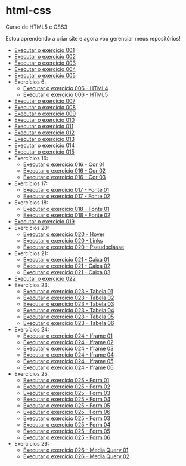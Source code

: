 # html-css
 Curso de HTML5 e CSS3

 Estou aprendendo a criar site e agora vou gerenciar meus repositórios!

 <ul>
  <li> <a href="https://grmonteiroh.github.io/html-css/exercicios/ex001/index.html" target="_blank">Executar o exercício 001 </a> </li>
  <li> <a href="https://grmonteiroh.github.io/html-css/exercicios/ex002/index.html" target="_blank">Executar o exercício 002 </a> </li>
  <li> <a href="https://grmonteiroh.github.io/html-css/exercicios/ex003/index.html" target="_blank">Executar o exercício 003 </a> </li>
  <li> <a href="https://grmonteiroh.github.io/html-css/exercicios/ex004/index.html" target="_blank">Executar o exercício 004 </a> </li>
  <li> <a href="https://grmonteiroh.github.io/html-css/exercicios/ex005/index.html" target="_blank">Executar o exercício 005 </a> </li>
  <li> Exercícios 6:
   <ul>
    <li> <a href="https://grmonteiroh.github.io/html-css/exercicios/ex006/html4.html" target="_blank">Executar o exercício 006 - HTML4</a> </li>
    <li> <a href="https://grmonteiroh.github.io/html-css/exercicios/ex006/html5.html" target="_blank">Executar o exercício 006 - HTML5</a> </li>
   </ul>
  </li>
  <li> <a href="https://grmonteiroh.github.io/html-css/exercicios/ex007/index.html" target="_blank">Executar o exercício 007 </a> </li>
  <li> <a href="https://grmonteiroh.github.io/html-css/exercicios/ex008/index.html" target="_blank">Executar o exercício 008 </a> </li>
  <li> <a href="https://grmonteiroh.github.io/html-css/exercicios/ex009/index.html" target="_blank">Executar o exercício 009 </a> </li>
  <li> <a href="https://grmonteiroh.github.io/html-css/exercicios/ex010/index.html" target="_blank">Executar o exercício 010 </a> </li>
  <li> <a href="https://grmonteiroh.github.io/html-css/exercicios/ex011/index.html" target="_blank">Executar o exercício 011 </a> </li>
  <li> <a href="https://grmonteiroh.github.io/html-css/exercicios/ex012/index.html" target="_blank">Executar o exercício 012 </a> </li>
  <li> <a href="https://grmonteiroh.github.io/html-css/exercicios/ex013/index.html" target="_blank">Executar o exercício 013 </a> </li>
  <li> <a href="https://grmonteiroh.github.io/html-css/exercicios/ex014/index.html" target="_blank">Executar o exercício 014 </a> </li>
  <li> <a href="https://grmonteiroh.github.io/html-css/exercicios/ex015/index.html" target="_blank">Executar o exercício 015 </a> </li>
  <li> Exercícios 16:
   <ul>
    <li> <a href="https://grmonteiroh.github.io/html-css/exercicios/ex016/cor01.html" target="_blank">Executar o exercício 016 - Cor 01</a> </li>
    <li> <a href="https://grmonteiroh.github.io/html-css/exercicios/ex016/cor02.html" target="_blank">Executar o exercício 016 - Cor 02</a> </li>
    <li> <a href="https://grmonteiroh.github.io/html-css/exercicios/ex016/cor03.html" target="_blank">Executar o exercício 016 - Cor 03</a> </li>
   </ul>
  <li> Exercícios 17:
   <ul>
    <li> <a href="https://grmonteiroh.github.io/html-css/exercicios/ex017/fonte01.html" target="_blank">Executar o exercício 017 - Fonte 01</a> </li>
    <li> <a href="https://grmonteiroh.github.io/html-css/exercicios/ex017/fonte02.html" target="_blank">Executar o exercício 017 - Fonte 02</a> </li>
   </ul>
  </li>
  <li> Exercícios 18:
   <ul>
    <li> <a href="https://grmonteiroh.github.io/html-css/exercicios/ex018/fonte01.html" target="_blank">Executar o exercício 018 - Fonte 01</a> </li>
    <li> <a href="https://grmonteiroh.github.io/html-css/exercicios/ex018/fonte02.html" target="_blank">Executar o exercício 018 - Fonte 02</a> </li>
   </ul>
  </li>   
  <li> <a href="https://grmonteiroh.github.io/html-css/exercicios/ex019/seletor01.html" target="_blank">Executar o exercício 019 </a> </li>
  <li> Exercícios 20:
   <ul>
    <li> <a href="https://grmonteiroh.github.io/html-css/exercicios/ex020/hover.html" target="_blank">Executar o exercício 020 - Hover</a> </li>
    <li> <a href="https://grmonteiroh.github.io/html-css/exercicios/ex020/links.html" target="_blank">Executar o exercício 020 - Links</a> </li>
    <li> <a href="https://grmonteiroh.github.io/html-css/exercicios/ex020/pseudoclasse.html" target="_blank">Executar o exercício 020 - Pseudoclasse</a> </li>
   </ul>
  </li>
  <li> Exercícios 21:
   <ul>
    <li> <a href="https://grmonteiroh.github.io/html-css/exercicios/ex021/caixa01.html" target="_blank">Executar o exercício 021 - Caixa 01</a> </li>
    <li> <a href="https://grmonteiroh.github.io/html-css/exercicios/ex021/caixa02.html" target="_blank">Executar o exercício 021 - Caixa 02</a> </li>
    <li> <a href="https://grmonteiroh.github.io/html-css/exercicios/ex021/caixa03.html" target="_blank">Executar o exercício 021 - Caixa 03</a> </li>
   </ul>
  </li>  
  <li> <a href="https://grmonteiroh.github.io/html-css/exercicios/ex022/fundo007.html">Executar o exercício 022 </a> </li>
  <li> Exercícios 23:
   <ul>
    <li> <a href="https://grmonteiroh.github.io/html-css/exercicios/ex023/tabela1.html" target="_blank">Executar o exercício 023 - Tabela 01</a> </li>
    <li> <a href="https://grmonteiroh.github.io/html-css/exercicios/ex023/tabela2.html" target="_blank">Executar o exercício 023 - Tabela 02</a> </li>
    <li> <a href="https://grmonteiroh.github.io/html-css/exercicios/ex023/tabela3.html" target="_blank">Executar o exercício 023 - Tabela 03</a> </li>
    <li> <a href="https://grmonteiroh.github.io/html-css/exercicios/ex023/tabela4.html" target="_blank">Executar o exercício 023 - Tabela 04</a> </li>
    <li> <a href="https://grmonteiroh.github.io/html-css/exercicios/ex023/tabela5.html" target="_blank">Executar o exercício 023 - Tabela 05</a> </li>
    <li> <a href="https://grmonteiroh.github.io/html-css/exercicios/ex023/tabela6.html" target="_blank">Executar o exercício 023 - Tabela 06</a> </li>
   </ul>
  </li>
  <li> Exercícios 24:
   <ul>
    <li> <a href="https://grmonteiroh.github.io/html-css/exercicios/ex024/iframe001.html" target="_blank">Executar o exercício 024 - Iframe 01</a> </li>
    <li> <a href="https://grmonteiroh.github.io/html-css/exercicios/ex024/iframe002.html" target="_blank">Executar o exercício 024 - Iframe 02</a> </li>
    <li> <a href="https://grmonteiroh.github.io/html-css/exercicios/ex024/iframe003.html" target="_blank">Executar o exercício 024 - Iframe 03</a> </li>
    <li> <a href="https://grmonteiroh.github.io/html-css/exercicios/ex024/iframe004.html" target="_blank">Executar o exercício 024 - Iframe 04</a> </li>
    <li> <a href="https://grmonteiroh.github.io/html-css/exercicios/ex024/iframe005.html" target="_blank">Executar o exercício 024 - Iframe 05</a> </li>
    <li> <a href="https://grmonteiroh.github.io/html-css/exercicios/ex024/iframe006.html" target="_blank">Executar o exercício 024 - Iframe 06</a> </li>
   </ul>
  </li>
  <li> Exercícios 25:
   <ul>
    <li> <a href="https://grmonteiroh.github.io/html-css/exercicios/ex025/form001.html" target="_blank">Executar o exercício 025 - Form 01</a> </li>
    <li> <a href="https://grmonteiroh.github.io/html-css/exercicios/ex025/form002.html" target="_blank">Executar o exercício 025 - Form 02</a> </li>
    <li> <a href="https://grmonteiroh.github.io/html-css/exercicios/ex025/form003.html" target="_blank">Executar o exercício 025 - Form 03</a> </li>
    <li> <a href="https://grmonteiroh.github.io/html-css/exercicios/ex025/form004.html" target="_blank">Executar o exercício 025 - Form 04</a> </li>
    <li> <a href="https://grmonteiroh.github.io/html-css/exercicios/ex025/form005.html" target="_blank">Executar o exercício 025 - Form 05</a> </li>
    <li> <a href="https://grmonteiroh.github.io/html-css/exercicios/ex025/form006.html" target="_blank">Executar o exercício 025 - Form 06</a> </li>
    <li> <a href="https://grmonteiroh.github.io/html-css/exercicios/ex025/form003.html" target="_blank">Executar o exercício 025 - Form 03</a> </li>
    <li> <a href="https://grmonteiroh.github.io/html-css/exercicios/ex025/form004.html" target="_blank">Executar o exercício 025 - Form 04</a> </li>
    <li> <a href="https://grmonteiroh.github.io/html-css/exercicios/ex025/form005.html" target="_blank">Executar o exercício 025 - Form 05</a> </li>
    <li> <a href="https://grmonteiroh.github.io/html-css/exercicios/ex025/form006.html" target="_blank">Executar o exercício 025 - Form 06</a> </li>
   </ul>
  </li>
  <li> Exercícios 26:
   <ul>
    <li> <a href="https://grmonteiroh.github.io/html-css/exercicios/ex026/mq01/index.html" target="_blank">Executar o exercício 026 - Media Query 01</a> </li>
    <li> <a href="https://grmonteiroh.github.io/html-css/exercicios/ex026/mq02/index.html" target="_blank">Executar o exercício 026 - Media Query 02</a> </li>
   </ul>
  </li>